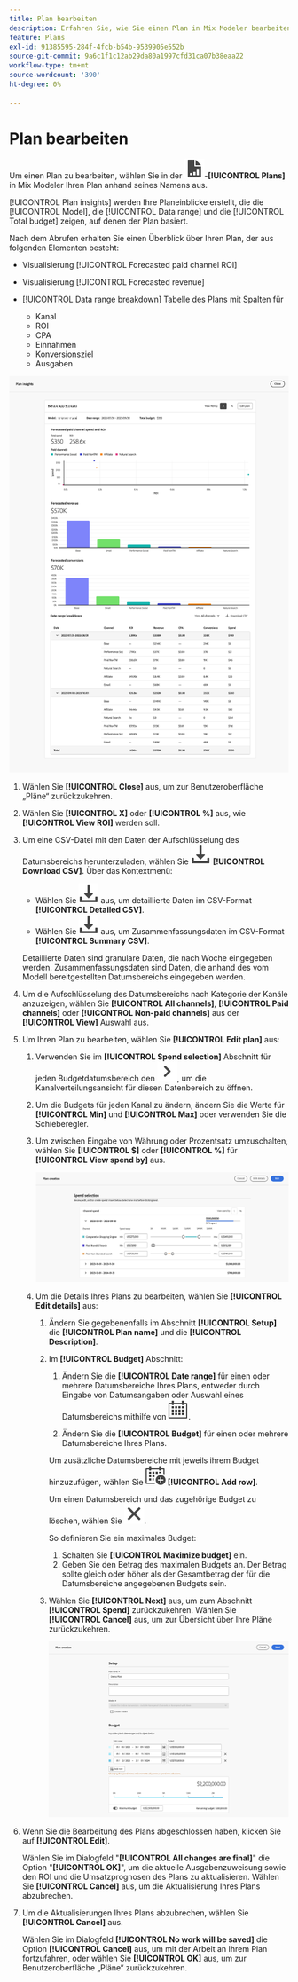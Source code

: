 ```yaml
---
title: Plan bearbeiten
description: Erfahren Sie, wie Sie einen Plan in Mix Modeler bearbeiten.
feature: Plans
exl-id: 91385595-284f-4fcb-b54b-9539905e552b
source-git-commit: 9a6c1f1c12ab29da80a1997cfd31ca07b38eaa22
workflow-type: tm+mt
source-wordcount: '390'
ht-degree: 0%

---
```


# Plan bearbeiten

Um einen Plan zu bearbeiten, wählen Sie in der ![PLan](/help/assets/icons/FileChart.svg)-**[!UICONTROL Plans]** in Mix Modeler Ihren Plan anhand seines Namens aus.

[!UICONTROL Plan insights] werden Ihre Planeinblicke erstellt, die die [!UICONTROL Model], die [!UICONTROL Data range] und die [!UICONTROL Total budget] zeigen, auf denen der Plan basiert.

Nach dem Abrufen erhalten Sie einen Überblick über Ihren Plan, der aus folgenden Elementen besteht:

- Visualisierung [!UICONTROL Forecasted paid channel ROI]
- Visualisierung [!UICONTROL Forecasted revenue]
- [!UICONTROL Data range breakdown] Tabelle des Plans mit Spalten für

   - Kanal
   - ROI
   - CPA
   - Einnahmen
   - Konversionsziel
   - Ausgaben

![Überblick über einen Plan](/help/assets/overview-plan.png)

1. Wählen Sie **[!UICONTROL Close]** aus, um zur Benutzeroberfläche „Pläne“ zurückzukehren.

1. Wählen Sie **[!UICONTROL X]** oder **[!UICONTROL  %]** aus, wie **[!UICONTROL View ROI]** werden soll.

1. Um eine CSV-Datei mit den Daten der Aufschlüsselung des Datumsbereichs herunterzuladen, wählen Sie ![Herunterladen](/help/assets/icons/Download.svg) **[!UICONTROL Download CSV]**. Über das Kontextmenü:

   - Wählen Sie ![Herunterladen](/help/assets/icons/Download.svg) aus, um detaillierte Daten im CSV-Format **[!UICONTROL Detailed CSV]**.
   - Wählen Sie ![Herunterladen](/help/assets/icons/Download.svg) aus, um Zusammenfassungsdaten im CSV-Format **[!UICONTROL Summary CSV]**.

   Detaillierte Daten sind granulare Daten, die nach Woche eingegeben werden. Zusammenfassungsdaten sind Daten, die anhand des vom Modell bereitgestellten Datumsbereichs eingegeben werden.

1. Um die Aufschlüsselung des Datumsbereichs nach Kategorie der Kanäle anzuzeigen, wählen Sie **[!UICONTROL All channels]**, **[!UICONTROL Paid channels]** oder **[!UICONTROL Non-paid channels]** aus der **[!UICONTROL View]** Auswahl aus.

1. Um Ihren Plan zu bearbeiten, wählen Sie **[!UICONTROL Edit plan]** aus:

   1. Verwenden Sie im **[!UICONTROL Spend selection]** Abschnitt für jeden Budgetdatumsbereich den ![Chevron](/help/assets/icons/ChevronRight.svg), um die Kanalverteilungsansicht für diesen Datenbereich zu öffnen.

   1. Um die Budgets für jeden Kanal zu ändern, ändern Sie die Werte für **[!UICONTROL Min]** und **[!UICONTROL Max]** oder verwenden Sie die Schieberegler.

   1. Um zwischen Eingabe von Währung oder Prozentsatz umzuschalten, wählen Sie **[!UICONTROL $]** oder **[!UICONTROL %]** für **[!UICONTROL View spend by]** aus.

      ![Auswahl der Ausgaben](/help/assets/spend-selection.png)

   1. Um die Details Ihres Plans zu bearbeiten, wählen Sie **[!UICONTROL Edit details]** aus:

      1. Ändern Sie gegebenenfalls im Abschnitt **[!UICONTROL Setup]** die **[!UICONTROL Plan name]** und die **[!UICONTROL Description]**.

      1. Im **[!UICONTROL Budget]** Abschnitt:

         1. Ändern Sie die **[!UICONTROL Date range]** für einen oder mehrere Datumsbereiche Ihres Plans, entweder durch Eingabe von Datumsangaben oder Auswahl eines Datumsbereichs mithilfe von ![Kalender](/help/assets/icons/Calendar.svg).

         1. Ändern Sie die **[!UICONTROL Budget]** für einen oder mehrere Datumsbereiche Ihres Plans.

         Um zusätzliche Datumsbereiche mit jeweils ihrem Budget hinzuzufügen, wählen Sie ![CalendarAdd](/help/assets/icons/CalendarAdd.svg) **[!UICONTROL Add row]**.

         Um einen Datumsbereich und das zugehörige Budget zu löschen, wählen Sie ![Schließen](/help/assets/icons/Close.svg).

         So definieren Sie ein maximales Budget:

         1. Schalten Sie **[!UICONTROL Maximize budget]** ein.
         1. Geben Sie den Betrag des maximalen Budgets an. Der Betrag sollte gleich oder höher als der Gesamtbetrag der für die Datumsbereiche angegebenen Budgets sein.

      1. Wählen Sie **[!UICONTROL Next]** aus, um zum Abschnitt **[!UICONTROL Spend]** zurückzukehren. Wählen Sie **[!UICONTROL Cancel]** aus, um zur Übersicht über Ihre Pläne zurückzukehren.

         ![Plandetails](/help/assets/plan-details.png)


1. Wenn Sie die Bearbeitung des Plans abgeschlossen haben, klicken Sie auf **[!UICONTROL Edit]**.

   Wählen Sie im Dialogfeld &quot;**[!UICONTROL All changes are final]**&quot; die Option &quot;**[!UICONTROL OK]**&quot;, um die aktuelle Ausgabenzuweisung sowie den ROI und die Umsatzprognosen des Plans zu aktualisieren. Wählen Sie **[!UICONTROL Cancel]** aus, um die Aktualisierung Ihres Plans abzubrechen.

1. Um die Aktualisierungen Ihres Plans abzubrechen, wählen Sie **[!UICONTROL Cancel]** aus.

   Wählen Sie im Dialogfeld **[!UICONTROL No work will be saved]** die Option **[!UICONTROL Cancel]** aus, um mit der Arbeit an Ihrem Plan fortzufahren, oder wählen Sie **[!UICONTROL OK]** aus, um zur Benutzeroberfläche „Pläne“ zurückzukehren.
